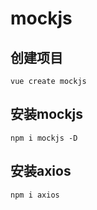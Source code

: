 # mockjs

## 创建项目

```shell
vue create mockjs
```

## 安装mockjs

```shell
npm i mockjs -D
```

## 安装axios

```shell
npm i axios
```
